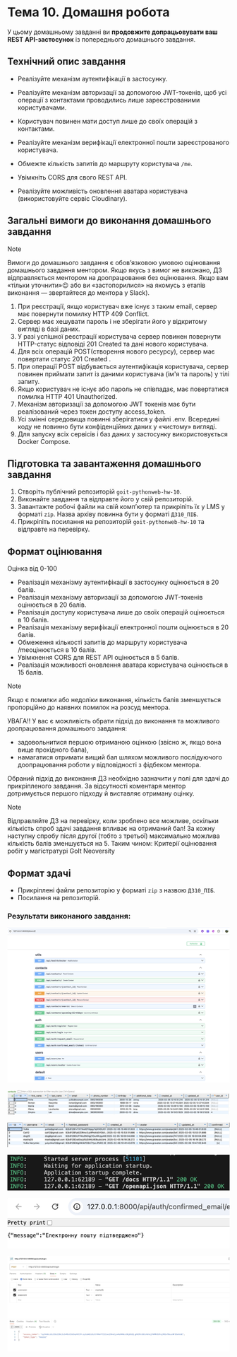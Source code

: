 # Тема 10. Домашня робота

У цьому домашньому завданні ви **продовжите допрацьовувати ваш REST
API-застосунок** із попереднього домашнього завдання.

## Технічний опис завдання

- Реалізуйте механізм аутентифікації в застосунку.

- Реалізуйте механізм авторизації за допомогою JWT-токенів, щоб усі операції з
  контактами проводились лише зареєстрованими користувачами.

- Користувач повинен мати доступ лише до своїх операцій з контактами.

- Реалізуйте механізм верифікації електронної пошти зареєстрованого користувача.

- Обмежте кількість запитів до маршруту користувача `/me`.

- Увімкніть CORS для свого REST API.

- Реалізуйте можливість оновлення аватара користувача (використовуйте сервіс
  Cloudinary).

## Загальні вимоги до виконання домашнього завдання

> [!NOTE]
>
> Вимоги до домашнього завдання є обов’язковою умовою оцінювання домашнього
> завдання ментором. Якщо якусь з вимог не виконано, ДЗ відправляється ментором
> на доопрацювання без оцінювання. Якщо вам «тільки уточнити»😉 або ви
> «застопорилися» на якомусь з етапів виконання — звертайтеся до ментора у
> Slack).

1. При реєстрації, якщо користувач вже існує з таким email, сервер має повернути
   помилку HTTP 409 Conflict.
2. Сервер має хешувати пароль і не зберігати його у відкритому вигляді в базі
   даних.
3. У разі успішної реєстрації користувача сервер повинен повернути HTTP-статус
   відповіді 201 Created та дані нового користувача.
4. Для всіх операцій POST(створення нового ресурсу), сервер має повертати статус
   201 Created .
5. При операції POST відбувається аутентифікація користувача, сервер повинен
   приймати запит із даними користувача (ім'я та пароль) у тілі запиту.
6. Якщо користувач не існує або пароль не співпадає, має повертатися помилка
   HTTP 401 Unauthorized.
7. Механізм авторизації за допомогою JWT токенів має бути реалізований через
   токен доступу access_token.
8. Усі змінні середовища повинні зберігатися у файлі .env. Всередині коду не
   повинно бути конфіденційних даних у «чистому» вигляді.
9. Для запуску всіх сервісів і баз даних у застосунку використовується Docker
   Compose.

## Підготовка та завантаження домашнього завдання

1. Створіть публічний репозиторій `goit-pythonweb-hw-10`.
2. Виконайте завдання та відправте його у свій репозиторій.
3. Завантажте робочі файли на свій комп’ютер та прикріпіть їх у LMS у форматі
   `zip`. Назва архіву повинна бути у форматі `ДЗ10_ПІБ`.
4. Прикріпіть посилання на репозиторій `goit-pythonweb-hw-10` та відправте на
   перевірку.

## Формат оцінювання

Оцiнка вiд 0-100

- Реалізація механізму аутентифікації в застосунку оцінюється в 20 балів.
- Реалізація механізму авторизації за допомогою JWT-токенів оцінюється в 20
  балів.
- Реалізація доступу користувача лише до своїх операцій оцінюється в 10 балів.
- Реалізація механізму верифікації електронної пошти оцінюється в 20 балів.
- Обмеження кількості запитів до маршруту користувача /meоцінюється в 10 балів.
- Увімкнення CORS для REST API оцінюється в 5 балів.
- Реалізація можливості оновлення аватара користувача оцінюється в 15 балів.

> [!NOTE]
>
> Якщо є помилки або недоліки виконання, кількість балів зменшується пропорційно
> до наявних помилок на розсуд ментора.
>
> УВАГА!! У вас є можливість обрати підхід до виконання та можливого
> доопрацювання домашнього завдання:
>
> - задовольнитися першою отриманою оцінкою (звісно ж, якщо вона вище прохідного
>   бала),
> - намагатися отримати вищий бал шляхом можливого послідуючого доопрацювання
>   роботи у відповідності з фідбеком ментора.
>
> Обраний підхід до виконання ДЗ необхідно зазначити у полі для здачі до
> прикріпленого завдання. За відсутності коментаря ментор дотримується першого
> підходу й виставляє отриману оцінку.

> [!NOTE]
>
> Відправляйте ДЗ на перевірку, коли зроблено все можливе, оскільки кількість
> спроб здачі завдання впливає на отриманий бал! За кожну наступну спробу після
> другої (тобто з третьої) максимально можлива кількість балів зменшується на 5.
> Таким чином: Критерії оцінювання робіт у магістратурі GoIt Neoversity

## Формат здачі

- Прикріплені файли репозиторію у форматі `zip` з назвою `ДЗ10_ПІБ`.
- Посилання на репозиторій.

### Результати виконаного завдання:

![Results](./assets/01.png)

![Results](./assets/02.png)

![Results](./assets/03.png)

![Results](./assets/04.png)

![Results](./assets/05.png)

![Results](./assets/06.png)
